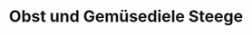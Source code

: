 ---
title: "Obst und Gemüsediele Steege"
url: /rodenberg/obst-und-gemuesediele-steege/
shop: Hofladen
---